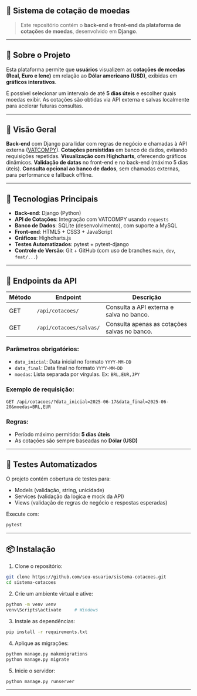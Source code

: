 ## 📘 Sistema de cotação de moedas

> Este repositório contém o **back-end e front-end da plataforma de cotações de moedas**, desenvolvido em **Django**.

---

## 📌 Sobre o Projeto

Esta plataforma permite que **usuários** visualizem as **cotações de moedas (Real, Euro e Iene)** em relação ao **Dólar americano (USD)**, exibidas em **gráficos interativos**.

É possível selecionar um intervalo de até **5 dias úteis** e escolher quais moedas exibir. As cotações são obtidas via API externa e salvas localmente para acelerar futuras consultas.

---

## 🚩 Visão Geral

**Back-end** com Django para lidar com regras de negócio e chamadas à API externa ([VATCOMPY](https://www.vatcomply.com/documentation)).
**Cotações persistidas** em banco de dados, evitando requisições repetidas.
**Visualização com Highcharts**, oferecendo gráficos dinâmicos.
**Validação de datas** no front-end e no back-end (máximo 5 dias úteis).
**Consulta opcional ao banco de dados**, sem chamadas externas, para performance e fallback offline.

---

## 🚀 Tecnologias Principais

* **Back-end**: Django (Python)
* **API de Cotações**: Integração com VATCOMPY usando `requests`
* **Banco de Dados**: SQLite (desenvolvimento), com suporte a MySQL
* **Front-end**: HTML5 + CSS3 + JavaScript
* **Gráficos**: Highcharts.js
* **Testes Automatizados**: pytest + pytest-django
* **Controle de Versão**: Git + GitHub (com uso de branches `main`, `dev`, `feat/...`)

---

## 🔗 Endpoints da API

| Método | Endpoint                | Descrição                                    |
| ------ | ----------------------- | -------------------------------------------- |
| GET    | `/api/cotacoes/`        | Consulta a API externa e salva no banco.     |
| GET    | `/api/cotacoes/salvas/` | Consulta apenas as cotações salvas no banco. |

### Parâmetros obrigatórios:

* `data_inicial`: Data inicial no formato `YYYY-MM-DD`
* `data_final`: Data final no formato `YYYY-MM-DD`
* `moedas`: Lista separada por vírgulas. Ex: `BRL,EUR,JPY`

### Exemplo de requisição:

```
GET /api/cotacoes/?data_inicial=2025-06-17&data_final=2025-06-20&moedas=BRL,EUR
```

### Regras:

* Período máximo permitido: **5 dias úteis**
* As cotações são sempre baseadas no **Dólar (USD)**

---

## 🧪 Testes Automatizados

O projeto contém cobertura de testes para:

* Models (validação, string, unicidade)
* Services (validação da logica e mock da API)
* Views (validação de regras de negócio e respostas esperadas)

Execute com:

```bash
pytest
```

---

## 📦 Instalação

1. Clone o repositório:

```bash
git clone https://github.com/seu-usuario/sistema-cotacoes.git
cd sistema-cotacoes
```

2. Crie um ambiente virtual e ative:

```bash
python -m venv venv
venv\Scripts\activate     # Windows
```

3. Instale as dependências:

```bash
pip install -r requirements.txt
```

4. Aplique as migrações:

```bash
python manage.py makemigrations
python manage.py migrate
```

5. Inicie o servidor:

```bash
python manage.py runserver
```

---
